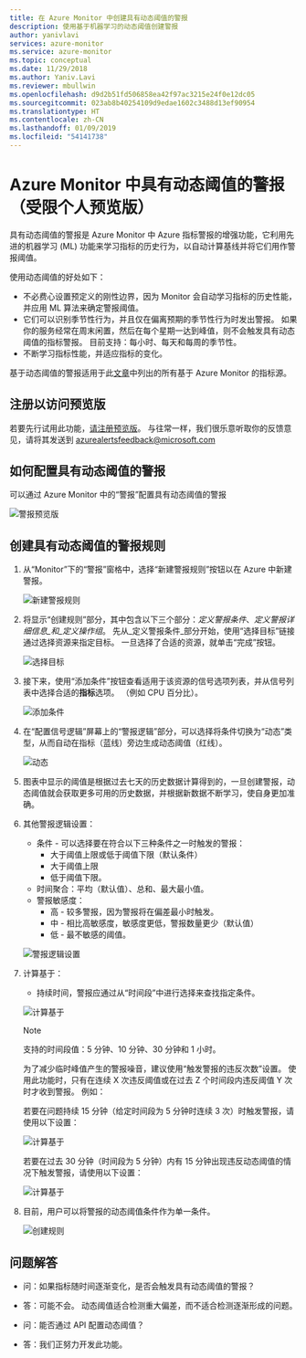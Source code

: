 ```yaml
---
title: 在 Azure Monitor 中创建具有动态阈值的警报
description: 使用基于机器学习的动态阈值创建警报
author: yanivlavi
services: azure-monitor
ms.service: azure-monitor
ms.topic: conceptual
ms.date: 11/29/2018
ms.author: Yaniv.Lavi
ms.reviewer: mbullwin
ms.openlocfilehash: d9d2b51fd506858ea42f97ac3215e24f0e12dc05
ms.sourcegitcommit: 023ab8b40254109d9edae1602c3488d13ef90954
ms.translationtype: HT
ms.contentlocale: zh-CN
ms.lasthandoff: 01/09/2019
ms.locfileid: "54141738"
---
```

# <a name="alerts-with-dynamic-thresholds-in-azure-monitor-limited-private-preview"></a>Azure Monitor 中具有动态阈值的警报（受限个人预览版）

具有动态阈值的警报是 Azure Monitor 中 Azure 指标警报的增强功能，它利用先进的机器学习 (ML) 功能来学习指标的历史行为，以自动计算基线并将它们用作警报阈值。

使用动态阈值的好处如下：

- 不必费心设置预定义的刚性边界，因为 Monitor 会自动学习指标的历史性能，并应用 ML 算法来确定警报阈值。
- 它们可以识别季节性行为，并且仅在偏离预期的季节性行为时发出警报。 如果你的服务经常在周末闲置，然后在每个星期一达到峰值，则不会触发具有动态阈值的指标警报。 目前支持：每小时、每天和每周的季节性。
- 不断学习指标性能，并适应指标的变化。

基于动态阈值的警报适用于此[文章](https://docs.microsoft.com/azure/monitoring-and-diagnostics/monitoring-near-real-time-metric-alerts#what-resources-can-i-create-near-real-time-metric-alerts-for)中列出的所有基于 Azure Monitor 的指标源。

## <a name="sign-up-to-access-the-preview"></a>注册以访问预览版

若要先行试用此功能，[请注册预览版](https://aka.ms/DynamicThresholdMetricAlerts)。 与往常一样，我们很乐意听取你的反馈意见，请将其发送到 [azurealertsfeedback@microsoft.com](mailto:azurealertsfeedback@microsoft.com)

## <a name="how-to-configure-alerts-with-dynamic-thresholds"></a>如何配置具有动态阈值的警报

可以通过 Azure Monitor 中的“警报”配置具有动态阈值的警报

![警报预览版](media/alerts-dynamic-thresholds/0001.png)

## <a name="creating-an-alert-rule-with-dynamic-thresholds"></a>创建具有动态阈值的警报规则

1. 从“Monitor”下的“警报”窗格中，选择“新建警报规则”按钮以在 Azure 中新建警报。

   ![新建警报规则](media/alerts-dynamic-thresholds/002.png)

2. 将显示“创建规则”部分，其中包含以下三个部分：_定义警报条件_、_定义警报详细信息_和_定义操作组_。 先从_定义警报条件_部分开始，使用“选择目标”链接通过选择资源来指定目标。 一旦选择了合适的资源，就单击“完成”按钮。

   ![选择目标](media/alerts-dynamic-thresholds/0003.png)

3. 接下来，使用“添加条件”按钮查看适用于该资源的信号选项列表，并从信号列表中选择合适的**指标**选项。 （例如 CPU 百分比）。

   ![添加条件](media/alerts-dynamic-thresholds/004.png)

4. 在“配置信号逻辑”屏幕上的“警报逻辑”部分，可以选择将条件切换为“动态”类型，从而自动在指标（蓝线）旁边生成动态阈值（红线）。

   ![动态](media/alerts-dynamic-thresholds/005.png)

5. 图表中显示的阈值是根据过去七天的历史数据计算得到的，一旦创建警报，动态阈值就会获取更多可用的历史数据，并根据新数据不断学习，使自身更加准确。

6. 其他警报逻辑设置：
   - 条件 - 可以选择要在符合以下三种条件之一时触发的警报：
       - 大于阈值上限或低于阈值下限（默认条件）
       - 大于阈值上限
       - 低于阈值下限。
   - 时间聚合：平均（默认值）、总和、最大最小值。
   - 警报敏感度：
       - 高 - 较多警报，因为警报将在偏差最小时触发。
       - 中 - 相比高敏感度，敏感度更低，警报数量更少（默认值）
       - 低 - 最不敏感的阈值。

    ![警报逻辑设置](media/alerts-dynamic-thresholds/00007.png)

7. 计算基于：
    -  持续时间，警报应通过从“时间段”中进行选择来查找指定条件。

    ![计算基于](media/alerts-dynamic-thresholds/007.png)

   > [!NOTE]
   > 支持的时间段值：5 分钟、10 分钟、30 分钟和 1 小时。

   为了减少临时峰值产生的警报噪音，建议使用“触发警报的违反次数”设置。 使用此功能时，只有在连续 X 次违反阈值或在过去 Z 个时间段内违反阈值 Y 次时才收到警报。 例如：

    若要在问题持续 15 分钟（给定时间段为 5 分钟时连续 3 次）时触发警报，请使用以下设置：

   ![计算基于](media/alerts-dynamic-thresholds/0008.png)

    若要在过去 30 分钟（时间段为 5 分钟）内有 15 分钟出现违反动态阈值的情况下触发警报，请使用以下设置：

   ![计算基于](media/alerts-dynamic-thresholds/0009.png)

8. 目前，用户可以将警报的动态阈值条件作为单一条件。

   ![创建规则](media/alerts-dynamic-thresholds/010.png)

## <a name="q--a"></a>问题解答

- 问：如果指标随时间逐渐变化，是否会触发具有动态阈值的警报？

- 答：可能不会。 动态阈值适合检测重大偏差，而不适合检测逐渐形成的问题。

- 问：能否通过 API 配置动态阈值？

- 答：我们正努力开发此功能。
